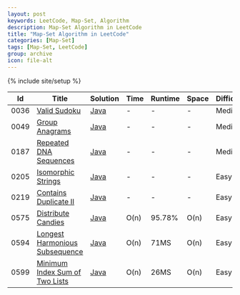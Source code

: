 ```yaml
---
layout: post
keywords: LeetCode, Map-Set, Algorithm
description: Map-Set Algorithm in LeetCode
title: "Map-Set Algorithm in LeetCode"
categories: [Map-Set]
tags: [Map-Set, LeetCode]
group: archive
icon: file-alt
---
```

{% include site/setup %}

|Id  | Title  | Solution   | Time | Runtime |  Space | Difficulty  | Catagory|
 ------------ | ------------ | ------------ | ------------ | ------------ | ------------ | ------------ | ------------
|0036|[Valid Sudoku](https://leetcode.com/problems/valid-sudoku)| [Java](https://e.srl/leetcode-36/)  |-|-|-|  Medium |Set|
|0049|[Group Anagrams](https://leetcode.com/problems/group-anagrams)| [Java](https://e.srl/leetcode-49/)  |-|-|-|  Medium |Map|
|0187|[Repeated DNA Sequences](https://leetcode.com/problems/repeated-dna-sequences/)| [Java](https://e.srl/leetcode-187/)  |-|-|-|  Medium |Map|
|0205|[Isomorphic Strings](https://leetcode.com/problems/isomorphic-strings/) | [Java](https://e.srl/leetcode-205/)  |-|-|-|  Easy |Map|
|0219|[Contains Duplicate II](https://leetcode.com/problems/contains-duplicate-ii) | [Java](https://e.srl/leetcode-219/)  |-|-|-|  Easy |Map|
|0575|[Distribute Candies](https://leetcode.com/problems/distribute-candies)| [Java](https://e.srl/leetcode-575/)  | O(n) |95.78%| O(n)  |  Easy |Set|
|0594|[Longest Harmonious Subsequence](https://leetcode.com/problems/longest-harmonious-subsequence/)| [Java](https://e.srl/leetcode-594/)  | O(n) |71MS| O(n)  |  Easy |Map|
|0599|[Minimum Index Sum of Two Lists](https://leetcode.com/problems/minimum-index-sum-of-two-lists) | [Java](https://e.srl/leetcode-599/)  | O(n) |26MS| O(n)  |  Easy |Map|








